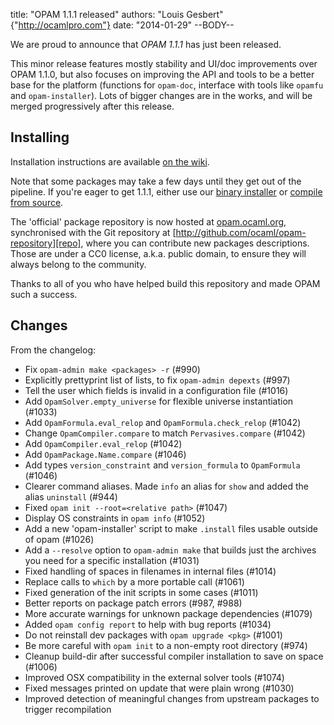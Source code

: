 title: "OPAM 1.1.1 released"
authors: "Louis Gesbert" {"http://ocamlpro.com"}
date: "2014-01-29"
--BODY--

We are proud to announce that *OPAM 1.1.1* has just been released.

This minor release features mostly stability and UI/doc improvements over
OPAM 1.1.0, but also focuses on improving the API and tools to be a better
base for the platform (functions for `opam-doc`, interface with tools like
`opamfu` and `opam-installer`). Lots of bigger changes are in the works, and
will be merged progressively after this release.


## Installing ##

Installation instructions are available
[on the wiki](http://opam.ocaml.org/doc/Quick_Install.html).

Note that some packages may take a few days until they get out of the
pipeline. If you're eager to get 1.1.1, either use our
[binary installer](https://raw.github.com/ocaml/opam/master/shell/opam_installer.sh) or
[compile from source](https://github.com/ocaml/opam/releases/tag/1.1.1).

The 'official' package repository is now hosted at [opam.ocaml.org][],
synchronised with the Git repository at
[http://github.com/ocaml/opam-repository][repo],
where you can contribute new packages descriptions. Those are under a CC0
license, a.k.a. public domain, to ensure they will always belong to the
community.

Thanks to all of you who have helped build this repository and made OPAM
such a success.

## Changes ##

From the changelog:  
* Fix `opam-admin make <packages> -r` (#990)
* Explicitly prettyprint list of lists, to fix `opam-admin depexts` (#997)
* Tell the user which fields is invalid in a configuration file (#1016)
* Add `OpamSolver.empty_universe` for flexible universe instantiation (#1033)
* Add `OpamFormula.eval_relop` and `OpamFormula.check_relop` (#1042)
* Change `OpamCompiler.compare` to match `Pervasives.compare` (#1042)
* Add `OpamCompiler.eval_relop` (#1042)
* Add `OpamPackage.Name.compare` (#1046)
* Add types `version_constraint` and `version_formula` to `OpamFormula` (#1046)
* Clearer command aliases. Made `info` an alias for `show` and added the alias
 `uninstall` (#944)
* Fixed `opam init --root=<relative path>` (#1047)
* Display OS constraints in `opam info` (#1052)
* Add a new 'opam-installer' script to make `.install` files usable outside of opam (#1026)
* Add a `--resolve` option to `opam-admin make` that builds just the archives you need for a specific installation (#1031)
* Fixed handling of spaces in filenames in internal files (#1014)
* Replace calls to `which` by a more portable call (#1061)
* Fixed generation of the init scripts in some cases (#1011)
* Better reports on package patch errors (#987, #988)
* More accurate warnings for unknown package dependencies (#1079)
* Added `opam config report` to help with bug reports (#1034)
* Do not reinstall dev packages with `opam upgrade <pkg>` (#1001)
* Be more careful with `opam init` to a non-empty root directory (#974)
* Cleanup build-dir after successful compiler installation to save on space (#1006)
* Improved OSX compatibility in the external solver tools (#1074)
* Fixed messages printed on update that were plain wrong (#1030)
* Improved detection of meaningful changes from upstream packages to trigger recompilation

[opam.ocaml.org]: https://opam.ocaml.org
[repo]: http://github.com/ocaml/opam-repository
